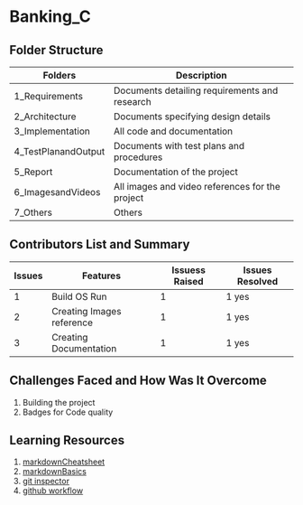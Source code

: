 # Banking_C

## Folder Structure

| **Folders**           | **Description**                                              |    
|-----------------------|--------------------------------------------------------------|
|  1_Requirements       |Documents detailing requirements and research                 |
|  2_Architecture       |Documents specifying design details                           |
|  3_Implementation     |All code and documentation                                    | 
|  4_TestPlanandOutput  |Documents with test plans and procedures                      | 
|  5_Report             |Documentation of the project                                  |
|  6_ImagesandVideos    |All images and video references for the project               |
|  7_Others             |Others                                                        | 


## Contributors List and Summary


|  Issues   |    Features               | Issuess Raised |Issues Resolved|
|-----------|---------------------------|----------------|---------------|
| 1         | Build OS Run              | 1              | 1 yes         |      
| 2         | Creating Images reference | 1              | 1 yes         | 
| 3         | Creating Documentation    | 1              | 1 yes         | 


## Challenges Faced and How Was It Overcome


1. Building the project
2. Badges for Code quality


## Learning Resources


1. [markdownCheatsheet](https://github.com/adam-p/markdown-here/wiki/Markdown-Cheatsheet)
2. [markdownBasics](https://guides.github.com/features/mastering-markdown/)
3. [git inspector](https://github.com/ejwa/gitinspector.git)
4. [github workflow](https://docs.github.com/en/actions/learn-github-action)



